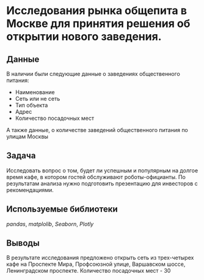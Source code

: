 # Исследования рынка общепита в Москве для принятия решения об открытии нового заведения.

 
## Данные

В наличии были следующие данные о заведениях общественного питания:
- Наименование
- Сеть или не сеть
- Тип объекта
- Адрес
- Количество посадочных мест

А также данные, о количестве заведений общественного питания по улицам Москвы

## Задача

Исследовать вопрос о том, будет ли успешным и популярным на долгое время кафе, в котором гостей обслуживают роботы-официанты. По результатам анализа нужно подготовить презентацию для инвесторов с рекомендациями.

## Используемые библиотеки
*pandas*, *matplolib*, *Seaborn*, *Plotly*

## Выводы

В результате исследования предложено открыть сеть из трех-четырех кафе на Проспекте Мира, Профсоюзной улице, Варшавском шоссе, Ленинградском проспекте. Количество посадочных мест - 30
